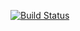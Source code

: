 [![Build Status](https://travis-ci.org/toff63/kathaton.png?branch=master)](https://travis-ci.org/toff63/kathaton)
